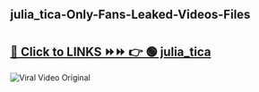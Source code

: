
 ## julia_tica-Only-Fans-Leaked-Videos-Files

# <h2><a href="https://mediaupload.pro?julia_tica">🔗 Click to LINKS ⏩⏩ 👉 🟢 julia_tica </a></h2>

<a href="https://mediaupload.pro?julia_tica" rel="nofollow" data-target="animated-image.originalLink"><img src="https://i.ibb.co.com/xMMVF88/686577567.gif" alt="Viral Video Original" style="max-width: 100%; display: inline-block;" data-target="animated-image.originalImage"></a>